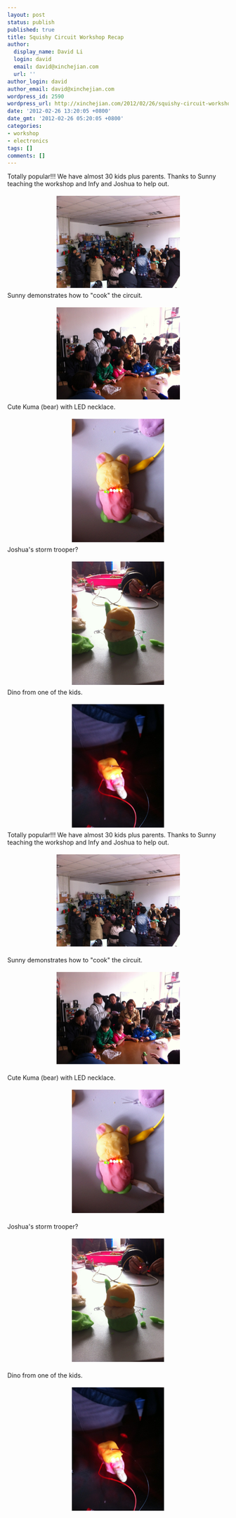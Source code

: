 ```yaml
---
layout: post
status: publish
published: true
title: Squishy Circuit Workshop Recap
author:
  display_name: David Li
  login: david
  email: david@xinchejian.com
  url: ''
author_login: david
author_email: david@xinchejian.com
wordpress_id: 2590
wordpress_url: http://xinchejian.com/2012/02/26/squishy-circuit-workshop-recap/
date: '2012-02-26 13:20:05 +0800'
date_gmt: '2012-02-26 05:20:05 +0800'
categories:
- workshop
- electronics
tags: []
comments: []
---
```

<p><!--:en-->Totally popular!!! We have almost 30 kids plus parents. Thanks to Sunny teaching the workshop and Infy and Joshua to help out.</p>
<p><center><a href="/uploads/2012/02/9E6AA7A0-CB2C-466B-8B46-A4CD30AACF0E12.jpg"><img style="margin: 5px;" src="/uploads/2012/02/9E6AA7A0-CB2C-466B-8B46-A4CD30AACF0E12.jpg" alt="" width="281" height="210" border="0" /></a></center>Sunny demonstrates how to "cook" the circuit.</p>
<p><center><a href="/uploads/2012/02/7CF3D987-AEDC-4921-A2D4-1BEC36CBD95C13.jpg"><img style="margin: 5px;" src="/uploads/2012/02/7CF3D987-AEDC-4921-A2D4-1BEC36CBD95C13.jpg" alt="" width="281" height="210" border="0" /></a></center>Cute Kuma (bear) with LED necklace.</p>
<p><center><a href="/uploads/2012/02/B6829DEF-428E-4310-87E6-FF1F5983B44214.jpg"><img style="margin: 5px;" src="/uploads/2012/02/B6829DEF-428E-4310-87E6-FF1F5983B44214.jpg" alt="" width="210" height="281" border="0" /></a></center>Joshua's storm trooper?</p>
<p><center><a href="/uploads/2012/02/A3B9EBA5-C5F5-46D7-8A22-4E042103EAE315.jpg"><img style="margin: 5px;" src="/uploads/2012/02/A3B9EBA5-C5F5-46D7-8A22-4E042103EAE315.jpg" alt="" width="210" height="281" border="0" /></a></center>Dino from one of the kids.</p>
<p><center><a href="/uploads/2012/02/A5EA14B9-0199-4120-A137-4B96055B283616.jpg"><img style="margin: 5px;" src="/uploads/2012/02/A5EA14B9-0199-4120-A137-4B96055B283616.jpg" alt="" width="210" height="281" border="0" /></a></center><!--:--><!--:zh-->Totally popular!!! We have almost 30 kids plus parents. Thanks to Sunny teaching the workshop and Infy and Joshua to help out.</p>
<p><center><a href="/uploads/2012/02/9E6AA7A0-CB2C-466B-8B46-A4CD30AACF0E12.jpg"><img style="margin: 5px;" src="/uploads/2012/02/9E6AA7A0-CB2C-466B-8B46-A4CD30AACF0E12.jpg" alt="" width="281" height="210" border="0" /></a></center></p>
<p>Sunny demonstrates how to "cook" the circuit.</p>
<p><center><a href="/uploads/2012/02/7CF3D987-AEDC-4921-A2D4-1BEC36CBD95C13.jpg"><img style="margin: 5px;" src="/uploads/2012/02/7CF3D987-AEDC-4921-A2D4-1BEC36CBD95C13.jpg" alt="" width="281" height="210" border="0" /></a></center></p>
<p>Cute Kuma (bear) with LED necklace.</p>
<p><center><a href="/uploads/2012/02/B6829DEF-428E-4310-87E6-FF1F5983B44214.jpg"><img style="margin: 5px;" src="/uploads/2012/02/B6829DEF-428E-4310-87E6-FF1F5983B44214.jpg" alt="" width="210" height="281" border="0" /></a></center></p>
<p>Joshua's storm trooper?</p>
<p><center><a href="/uploads/2012/02/A3B9EBA5-C5F5-46D7-8A22-4E042103EAE315.jpg"><img style="margin: 5px;" src="/uploads/2012/02/A3B9EBA5-C5F5-46D7-8A22-4E042103EAE315.jpg" alt="" width="210" height="281" border="0" /></a></center></p>
<p>Dino from one of the kids.</p>
<p><center><a href="/uploads/2012/02/A5EA14B9-0199-4120-A137-4B96055B283616.jpg"><img style="margin: 5px;" src="/uploads/2012/02/A5EA14B9-0199-4120-A137-4B96055B283616.jpg" alt="" width="210" height="281" border="0" /></a></center>&nbsp;<!--:--></p>
